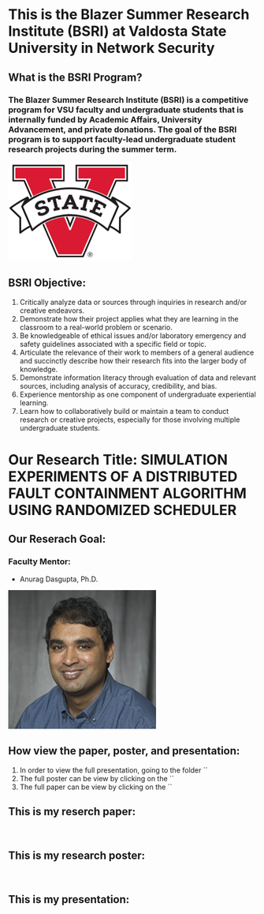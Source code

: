 # This is the Blazer Summer Research Institute (BSRI) at Valdosta State University in Network Security

## What is the BSRI Program?
### The Blazer Summer Research Institute (BSRI) is a competitive program for VSU faculty and undergraduate students that is internally funded by Academic Affairs, University Advancement, and private donations. The goal of the BSRI program is to support faculty-lead undergraduate student research projects during the summer term.
<img src="logo pic1.png" width="250">

## BSRI Objective:
1. Critically analyze data or sources through inquiries in research and/or creative endeavors.
2. Demonstrate how their project applies what they are learning in the classroom to a real-world problem or scenario.
3. Be knowledgeable of ethical issues and/or laboratory emergency and safety guidelines associated with a specific field or topic.
4. Articulate the relevance of their work to members of a general audience and succinctly describe how their research fits into the larger body of knowledge.
5. Demonstrate information literacy through evaluation of data and relevant sources, including analysis of accuracy, credibility, and bias.
6. Experience mentorship as one component of undergraduate experiential learning.
7. Learn how to collaboratively build or maintain a team to conduct research or creative projects, especially for those involving multiple undergraduate students.

# Our Research Title: SIMULATION EXPERIMENTS OF A DISTRIBUTED FAULT CONTAINMENT ALGORITHM USING RANDOMIZED SCHEDULER

## Our Reserach Goal: 

### Faculty Mentor:
- Anurag Dasgupta, Ph.D.
<img src="dasgupta pic.jpg" width="300">

## How view the paper, poster, and presentation:
1. In order to view the full presentation, going to the folder ``
2. The full poster can be view by clicking on the ``
3. The full paper can be view by clicking on the ``

## This is my reserch paper:
<img src="" width="420">

## This is my research poster:
<img src="" width="600">

## This is my presentation:
<img src="" width="600">
